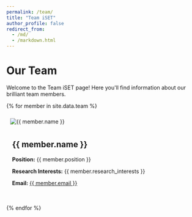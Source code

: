 ```yaml
---
permalink: /team/
title: "Team iSET"
author_profile: false
redirect_from: 
  - /md/
  - /markdown.html
---
```


<style>
    .profile-pic {
        max-width: 200px;  /* Adjust the max width as needed */
        height: auto;      /* Maintain the natural aspect ratio */
        margin: 10px;
    }

    .align-center {
        display: flex;
        flex-direction: column;
        align-items: center;
        text-align: center;
        margin-bottom: 20px;
    }

    .align-left, .align-right {
        display: flex;
        align-items: center;
        margin-bottom: 20px;
    }

    .align-left {
        flex-direction: row;
        text-align: left;
    }

    .align-right {
        flex-direction: row-reverse;
        text-align: right;
    }

    .info {
        padding: 0 15px;
    }

    .btn {
        padding: 5px 10px;
        margin: 5px;
        border: none;
        color: white;
        text-decoration: none;
        font-size: 1.2em;
    }

    .btn-blue {
        color: #007BFF;
    }

    .btn-green {
        color: #28a745;
    }

    .btn-red {
        color: #dc3545;
    }
</style>

# Our Team

Welcome to the Team iSET page! Here you'll find information about our brilliant team members.

{% for member in site.data.team %}
<div class="align-{{ member.alignment }}">
    <img src="{{ '/images/' | append: member.image | relative_url }}" alt="{{ member.name }}" class="profile-pic">
    <div class="info">
        <h2>{{ member.name }}</h2>
        <p><strong>Position:</strong> {{ member.position }}</p>
        <p><strong>Research Interests:</strong> {{ member.research_interests }}</p>
        <p><strong>Email:</strong> <a href="mailto:{{ member.email }}">{{ member.email }}</a></p>
        <p>
            <a href="{{ member.linkedin }}" class="btn btn-blue"><i class="fab fa-linkedin"></i></a>
            <a href="{{ member.google_scholar }}" class="btn btn-green"><i class="fas fa-graduation-cap"></i></a>
            <a href="{{ member.cv }}" class="btn btn-red"><i class="fas fa-file-alt"></i></a>
        </p>
    </div>
</div>
{% endfor %}
